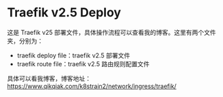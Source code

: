 # Traefik v2.5 Deploy

这是 Traefik v25 部署文件，具体操作流程可以查看我的博客。这里有两个文件夹，分别为：

- traefik deploy file：traefik v2.5 部署文件
- traefik route file：traefik v2.5 路由规则配置文件

具体可以看我博客，博客地址： https://www.qikqiak.com/k8strain2/network/ingress/traefik/

